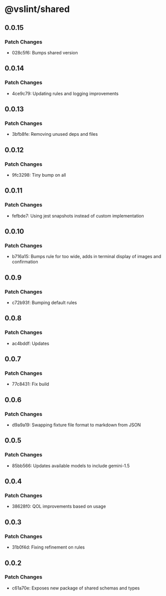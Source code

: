 # @vslint/shared

## 0.0.15

### Patch Changes

- 028c5f6: Bumps shared version

## 0.0.14

### Patch Changes

- 4ce9c79: Updating rules and logging improvements

## 0.0.13

### Patch Changes

- 3bfb8fe: Removing unused deps and files

## 0.0.12

### Patch Changes

- 9fc3298: Tiny bump on all

## 0.0.11

### Patch Changes

- fefbde7: Using jest snapshots instead of custom implementation

## 0.0.10

### Patch Changes

- b716a15: Bumps rule for too wide, adds in terminal display of images and confirmation

## 0.0.9

### Patch Changes

- c72b93f: Bumping default rules

## 0.0.8

### Patch Changes

- ac4bddf: Updates

## 0.0.7

### Patch Changes

- 77c8431: Fix build

## 0.0.6

### Patch Changes

- d9a9a19: Swapping fixture file format to markdown from JSON

## 0.0.5

### Patch Changes

- 85bb566: Updates available models to include gemini-1.5

## 0.0.4

### Patch Changes

- 38628f0: QOL improvements based on usage

## 0.0.3

### Patch Changes

- 31b0f4d: Fixing refinement on rules

## 0.0.2

### Patch Changes

- c61a70e: Exposes new package of shared schemas and types

